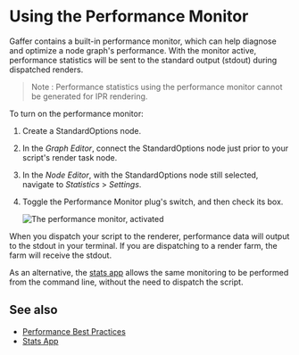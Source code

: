 <!-- !NO_SCROLLSPY -->

# Using the Performance Monitor #

Gaffer contains a built-in performance monitor, which can help diagnose and optimize a node graph's performance. With the monitor active, performance statistics will be sent to the standard output (stdout) during dispatched renders.

> Note :
> Performance statistics using the performance monitor cannot be generated for IPR rendering.

To turn on the performance monitor:

1. Create a StandardOptions node.

2. In the _Graph Editor_, connect the StandardOptions node just prior to your script's render task node.

3. In the _Node Editor_, with the StandardOptions node still selected, navigate to _Statistics_ > _Settings_.

4. Toggle the Performance Monitor plug's switch, and then check its box.

    ![The performance monitor, activated](images/nodeEditorWindowPerformanceMonitor.png "The performance monitor, activated")

When you dispatch your script to the renderer, performance data will output to the stdout in your terminal. If you are dispatching to a render farm, the farm will receive the stdout.

As an alternative, the [stats app](../../Reference/CommandLineReference/stats.md) allows the same monitoring to be performed from the command line, without the need to dispatch the script.


## See also ##

- [Performance Best Practices](../PerformanceBestPractices/index.md)
- [Stats App](../../Reference/CommandLineReference/stats.md)

